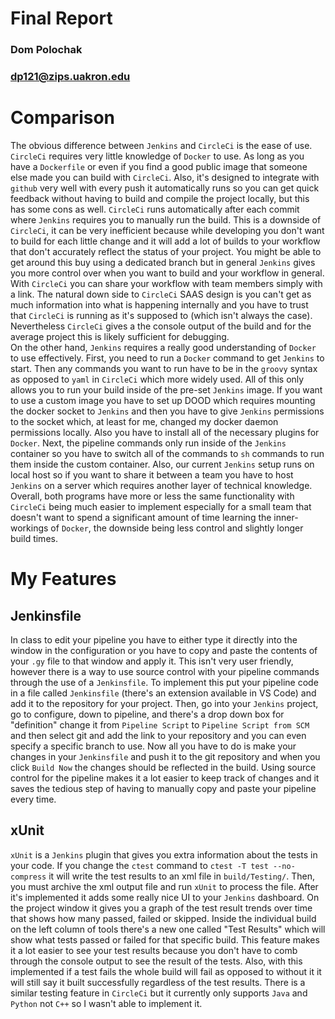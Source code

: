 # Final Report
### Dom Polochak
### dp121@zips.uakron.edu

# Comparison
The obvious difference between `Jenkins` and `CircleCi` is the ease of use. `CircleCi` requires very little knowledge of `Docker` to use. As long as you have a `Dockerfile` or even if you find a good public image that someone else made you can build with `CircleCi`. Also, it's designed to integrate with `github` very well with every push it automatically runs so you can get quick feedback without having to build and compile the project locally, but this has some cons as well. `CircleCi` runs automatically after each commit where `Jenkins` requires you to manually run the build. This is a downside of `CircleCi`, it can be very inefficient because while developing you don't want to build for each little change and it will add a lot of builds to your workflow that don't accurately reflect the status of your project. You might be able to get around this buy using a dedicated branch but in general `Jenkins` gives you more control over when you want to build and your workflow in general. With `CircleCi` you can share your workflow with team members simply with a link. The natural down side to `CircleCi` SAAS design is you can't get as much information into what is happening internally and you have to trust that `CircleCi` is running as it's supposed to (which isn't always the case). Nevertheless `CircleCi` gives a the console output of the build and for the average project this is likely sufficient for debugging.   
On the other hand, `Jenkins` requires a really good understanding of `Docker` to use effectively. First, you need to run a `Docker` command to get `Jenkins` to start. Then any commands you want to run have to be in the `groovy` syntax as opposed to `yaml` in `CircleCi` which more widely used. All of this only allows you to run your build inside of the pre-set `Jenkins` image. If you want to use a custom image you have to set up DOOD which requires mounting the docker socket to `Jenkins` and then you have to give `Jenkins` permissions to the socket which, at least for me, changed my docker daemon permissions locally. Also you have to install all of the necessary plugins for `Docker`. Next, the pipeline commands only run inside of the `Jenkins` container so you have to switch all of the commands to `sh` commands to run them inside the custom container. Also, our current `Jenkins` setup runs on local host so if you want to share it between a team you have to host `Jenkins` on a server which requires another layer of technical knowledge.  
Overall, both programs have more or less the same functionality with `CircleCi` being much easier to implement especially for a small team that doesn't want to spend a significant amount of time learning the inner-workings of `Docker`, the downside being less control and slightly longer build times.  

# My Features
## Jenkinsfile
In class to edit your pipeline you have to either type it directly into the window in the configuration or you have to copy and paste the contents of your `.gy` file to that window and apply it. This isn't very user friendly, however there is a way to use source control with your pipeline commands through the use of a `Jenkinsfile`. To implement this put your pipeline code in a file called `Jenkinsfile` (there's an extension available in VS Code) and add it to the repository for your project. Then, go into your `Jenkins` project, go to configure, down to pipeline, and there's a drop down box for "definition" change it from `Pipeline Script` to `Pipeline Script from SCM` and then select git and add the link to your repository and you can even specify a specific branch to use. Now all you have to do is make your changes in your `Jenkinsfile` and push it to the git repository and when you click `Build Now` the changes should be reflected in the build. Using source control for the pipeline makes it a lot easier to keep track of changes and it saves the tedious step of having to manually copy and paste your pipeline every time. 
## xUnit
`xUnit` is a `Jenkins` plugin that gives you extra information about the tests in your code. If you change the `ctest` command to `ctest -T test --no-compress` it will write the test results to an xml file in `build/Testing/`. Then, you must archive the xml output file and run `xUnit` to process the file. After it's implemented it adds some really nice UI to your `Jenkins` dashboard. On the project window it gives you a graph of the test result trends over time that shows how many passed, failed or skipped. Inside the individual build on the left column of tools there's a new one called "Test Results" which will show what tests passed or failed for that specific build. This feature makes it a lot easier to see your test results because you don't have to comb through the console output to see the result of the tests. Also, with this implemented if a test fails the whole build will fail as opposed to without it it will still say it built successfully regardless of the test results. There is a similar testing feature in `CircleCi` but it currently only supports `Java` and `Python`  not `C++` so I wasn't able to implement it.
